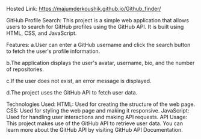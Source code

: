 Hosted Link: https://majumderkoushik.github.io/Github_finder/

GitHub Profile Search:
This project is a simple web application that allows users to search for GitHub profiles using the GitHub API. It is built using HTML, CSS, and JavaScript.

Features:
a.User can enter a GitHub username and click the search button to fetch the user's profile information.

b.The application displays the user's avatar, username, bio, and the number of repositories.

c.If the user does not exist, an error message is displayed.

d.The project uses the GitHub API to fetch user data.

Technologies Used:
HTML: Used for creating the structure of the web page.
CSS: Used for styling the web page and making it responsive.
JavaScript: Used for handling user interactions and making API requests.
API Usage:
This project makes use of the GitHub API to retrieve user data. You can learn more about the GitHub API by visiting GitHub API Documentation.
